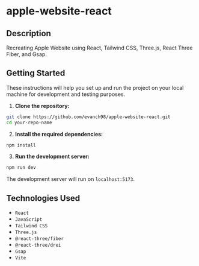 # apple-website-react

## Description

Recreating Apple Website using React, Tailwind CSS, Three.js, React Three Fiber, and Gsap.

## Getting Started

These instructions will help you set up and run the project on your local machine for development and testing purposes.

1. **Clone the repository:**
```bash
git clone https://github.com/evanch98/apple-website-react.git
cd your-repo-name
```

2. **Install the required dependencies:**
```bash
npm install
```

3. **Run the development server:**
```bash
npm run dev
```
The development server will run on `localhost:5173`.

## Technologies Used
- `React`
- `JavaScript`
- `Tailwind CSS`
- `Three.js`
- `@react-three/fiber`
- `@react-three/drei`
- `Gsap`
- `Vite`
